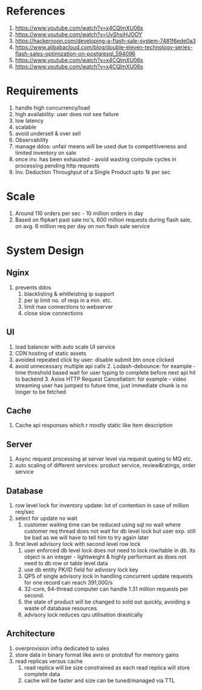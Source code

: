 # References
1. https://www.youtube.com/watch?v=x4CQlmXU06s
2. https://www.youtube.com/watch?v=UvShsiHJOOY
3. https://hackernoon.com/developing-a-flash-sale-system-7481f6ede0a3
4. https://www.alibabacloud.com/blog/double-eleven-technology-series-flash-sales-optimization-on-postgresql_594096
5. https://www.youtube.com/watch?v=x4CQlmXU06s
6. https://www.youtube.com/watch?v=x4CQlmXU06s

# Requirements
1. handle high concurrency/load
2. high availability: user does not see failure
3. low latency
4. scalable
5. avoid undersell & over sell
6. Observability
7. manage ddos: unfair means will be used due to competitiveness and limited inventory on sale
8. once inv. has been exhausted - avoid wasting compute cycles in processing pending http requests
9. Inv. Deduction Throughput of a Single Product upto 1k per sec

# Scale
1. Around 110 orders per sec - 10 million orders in day
2. Based on flipkart past sale no's, 600 million requests during flash sale, on avg. 6 million req per day on non flash sale service

# System Design
## Nginx 
1. prevents ddos
   1. blacklisting & whitleisting ip support
   2. per ip limit no. of reqs in a min. etc.
   3. limit max connections to webserver
   4. close slow connections

## UI
1. load balancer with auto scale UI service
2. CDN hosting of static assets
3. avoided repeated click by user: disable submit btn once clicked
4. avoid unnecessary multiple api calls
    2. Lodash-debounce: for example - time threshold based wait for user typing to complete before next api hit to backend
    3. Axios HTTP Request Cancellation: for example - video streaming user has jumped to future time, just immediate chunk is no longer to be fetched

## Cache 
1. Cache api responses which r mostly static like item description

## Server
1. Async request processing at server level via request queing to MQ etc.
2. auto scaling of different services: product service, review&ratings, order service
 
## Database
1. row level lock for inventory update: lot of contention in case of million req/sec
2. select for update no wait
    1. customer waiting time can be reduced using sql no wait where customer req thread does not wait for db level lock but user exp. still be bad as we will have to tell him to try again later
2. first level advisory lock with second level row lock 
    1. user enforced db level lock does not need to lock row/table in db. its object is an integer - lightweight & highly performant as does not need to db row or table level data
    2. use db entity PK/ID field for adivosry lock key
    3. QPS of single advisory lock in handling concurrent update requests for one record can reach 391,000/s
    4. 32-core, 64-thread computer can handle 1.31 million requests per second.
    5. the state of product will be changed to sold out quickly, avoiding a waste of database resources.
    6. advisory lock reduces cpu utilisation drastically

## Architecture
1. overprovision infra dedicated to sales
2. store data in binary format like avro or protobuf for memory gains
3. read replicas versus cache
     1. read replica will be size constrained as each read replica will store complete data
     2. cache will be faster and size can be tuned/managed via TTL 
